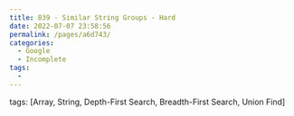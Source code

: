 ```yaml
---
title: 839 - Similar String Groups - Hard
date: 2022-07-07 23:58:56
permalink: /pages/a6d743/
categories:
  - Google
  - Incomplete
tags:
  - 
---
```

tags: [Array, String, Depth-First Search, Breadth-First Search, Union Find]
